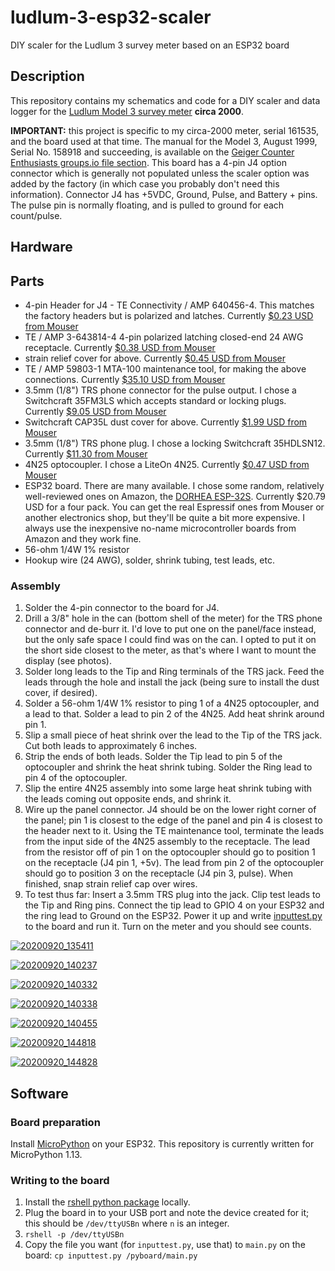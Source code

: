 # ludlum-3-esp32-scaler

DIY scaler for the Ludlum 3 survey meter based on an ESP32 board

## Description

This repository contains my schematics and code for a DIY scaler and data logger for the [Ludlum Model 3 survey meter](https://ludlums.com/products/health-physics/product/model-3) **circa 2000**.

**IMPORTANT:** this project is specific to my circa-2000 meter, serial 161535, and the board used at that time. The manual for the Model 3, August 1999, Serial No. 158918 and succeeding, is available on the [Geiger Counter Enthusiasts groups.io file section](https://groups.io/g/GeigerCounters/files/Manuals/LUDLUM/Ludlum%20model%203%20manuals/LUDLUM%20MODEL%203%20Serial%20No.%20158918%20and%20succeeding.pdf). This board has a 4-pin J4 option connector which is generally not populated unless the scaler option was added by the factory (in which case you probably don't need this information). Connector J4 has +5VDC, Ground, Pulse, and Battery + pins. The pulse pin is normally floating, and is pulled to ground for each count/pulse.

## Hardware

## Parts

* 4-pin Header for J4 - TE Connectivity / AMP 640456-4. This matches the factory headers but is polarized and latches. Currently [$0.23 USD from Mouser](https://www.mouser.com/ProductDetail/571-6404564)
* TE / AMP 3-643814-4 4-pin polarized latching closed-end 24 AWG receptacle. Currently [$0.38 USD from Mouser](https://www.mouser.com/ProductDetail/571-3-643814-4)
* strain relief cover for above. Currently [$0.45 USD from Mouser](https://www.mouser.com/ProductDetail/571-6430754)
* TE / AMP 59803-1 MTA-100 maintenance tool, for making the above connections. Currently [$35.10 USD from Mouser](https://www.mouser.com/ProductDetail/571-598031)
* 3.5mm (1/8") TRS phone connector for the pulse output. I chose a Switchcraft 35FM3LS which accepts standard or locking plugs. Currently [$9.05 USD from Mouser](https://www.mouser.com/ProductDetail/502-35FM3LS)
* Switchcraft CAP35L dust cover for above. Currently [$1.99 USD from Mouser](https://www.mouser.com/ProductDetail/502-CAP35L)
* 3.5mm (1/8") TRS phone plug. I chose a locking Switchcraft 35HDLSN12. Currently [$11.30 from Mouser](https://www.mouser.com/ProductDetail/502-CAP35L)
* 4N25 optocoupler. I chose a LiteOn 4N25. Currently [$0.47 USD from Mouser](https://www.mouser.com/ProductDetail/859-4N25)
* ESP32 board. There are many available. I chose some random, relatively well-reviewed ones on Amazon, the [DORHEA ESP-32S](https://www.amazon.com/gp/product/B086MLNH7N/). Currently $20.79 USD for a four pack. You can get the real Espressif ones from Mouser or another electronics shop, but they'll be quite a bit more expensive. I always use the inexpensive no-name microcontroller boards from Amazon and they work fine.
* 56-ohm 1/4W 1% resistor
* Hookup wire (24 AWG), solder, shrink tubing, test leads, etc.

### Assembly

1. Solder the 4-pin connector to the board for J4.
2. Drill a 3/8" hole in the can (bottom shell of the meter) for the TRS phone connector and de-burr it. I'd love to put one on the panel/face instead, but the only safe space I could find was on the can. I opted to put it on the short side closest to the meter, as that's where I want to mount the display (see photos).
3. Solder long leads to the Tip and Ring terminals of the TRS jack. Feed the leads through the hole and install the jack (being sure to install the dust cover, if desired).
4. Solder a 56-ohm 1/4W 1% resistor to ping 1 of a 4N25 optocoupler, and a lead to that. Solder a lead to pin 2 of the 4N25. Add heat shrink around pin 1.
5. Slip a small piece of heat shrink over the lead to the Tip of the TRS jack. Cut both leads to approximately 6 inches.
6. Strip the ends of both leads. Solder the Tip lead to pin 5 of the optocoupler and shrink the heat shrink tubing. Solder the Ring lead to pin 4 of the optocoupler.
7. Slip the entire 4N25 assembly into some large heat shrink tubing with the leads coming out opposite ends, and shrink it.
8. Wire up the panel connector. J4 should be on the lower right corner of the panel; pin 1 is closest to the edge of the panel and pin 4 is closest to the header next to it. Using the TE maintenance tool, terminate the leads from the input side of the 4N25 assembly to the receptacle. The lead from the resistor off of pin 1 on the optocoupler should go to position 1 on the receptacle (J4 pin 1, +5v). The lead from pin 2 of the optocoupler should go to position 3 on the receptacle (J4 pin 3, pulse). When finished, snap strain relief cap over wires.
9. To test thus far: Insert a 3.5mm TRS plug into the jack. Clip test leads to the Tip and Ring pins. Connect the tip lead to GPIO 4 on your ESP32 and the ring lead to Ground on the ESP32. Power it up and write [inputtest.py](inputtest.py) to the board and run it. Turn on the meter and you should see counts.

[![20200920_135411](images/20200920_135411_sm.jpg)](images/20200920_135411.jpg)

[![20200920_140237](images/20200920_140237_sm.jpg)](images/20200920_140237.jpg)

[![20200920_140332](images/20200920_140332_sm.jpg)](images/20200920_140332.jpg)

[![20200920_140338](images/20200920_140338_sm.jpg)](images/20200920_140338.jpg)

[![20200920_140455](images/20200920_140455_sm.jpg)](images/20200920_140455.jpg)

[![20200920_144818](images/20200920_144818_sm.jpg)](images/20200920_144818.jpg)

[![20200920_144828](images/20200920_144828_sm.jpg)](images/20200920_144828.jpg)

## Software

### Board preparation

Install [MicroPython](https://docs.micropython.org/en/latest/esp32/quickref.html#installing-micropython) on your ESP32. This repository is currently written for MicroPython 1.13.

### Writing to the board

1. Install the [rshell python package](https://pypi.org/project/rshell/) locally.
2. Plug the board in to your USB port and note the device created for it; this should be ``/dev/ttyUSBn`` where ``n`` is an integer.
3. ``rshell -p /dev/ttyUSBn``
4. Copy the file you want (for ``inputtest.py``, use that) to ``main.py`` on the board: ``cp inputtest.py /pyboard/main.py``
